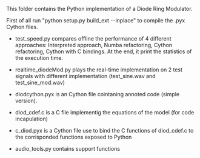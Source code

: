 This folder contains the Python implementation of a Diode Ring Modulator.

First of all run "python setup.py build_ext --inplace" to compile the .pyx Cython files.

- test_speed.py compares offline the performance of 4 different approaches: Interpreted approach, Numba refactoring, Cython refactoring, Cython with C bindings. At the end, it print the statistics of the execution time.

- realtime_diodeMod.py plays the real-time implementation on 2 test signals with different implementation (test_sine.wav and test_sine_mod.wav)

- diodcython.pyx is an Cython file cointaning annoted code (simple version).

- diod_cdef.c is a C file implementig the equations of the model (for code incapulation)

- c_diod.pyx is a Cython file use to bind the C functions of diod_cdef.c to the corrisponded functions exposed to Python

- audio_tools.py contains support functions
